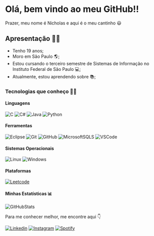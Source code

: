 # Olá, bem vindo ao meu GitHub!!
Prazer, meu nome é Nicholas e aqui é o meu cantinho 😃

## Apresentação 🙋‍♂️
- Tenho 19 anos;
- Moro em São Paulo 🌎;
- Estou cursando o terceiro semestre de Sistemas de Informação no Instituto Federal de São Paulo 💻;
- Atualmente, estou aprendendo sobre 📚;


### Tecnologias que conheço 👨‍💻

#### Linguagens
![C] ![C#] ![Java] ![Python]

#### Ferramentas
![Eclipse] ![Git] ![GitHub] ![MicrosoftSQLS] ![VSCode]

#### Sistemas Operacionais
![Linux] ![Windows]

#### Plataformas
[![Leetcode][LeetCodeBadge]][LeetCodeProfile]


#### Minhas Estatísticas 📊
![GitHubStats]


Para me conhecer melhor, me encontre aqui 👇

[![Linkedin][LinkedinBadge]][LinkedinLink]
[![Instagram][InstagramBadge]][InstagramLink]
[![Spotify][SpotifyBadge]][SpotifyProfile]




[C]: https://img.shields.io/badge/C---?style=flat-square&logo=c&logoColor=white&labelColor=%23A8B9CC&color=%23A8B9CC
[C#]: https://img.shields.io/badge/C%23---?style=flat-square&logo=C%23&logoColor=white&labelColor=%23512BD4&color=%23512BD4
[Eclipse]: https://img.shields.io/badge/Ecplise_IDE---?style=flat-square&logo=eclipseide&logoColor=white&labelColor=%232C2255&color=%232C2255
[Git]: https://img.shields.io/badge/Git---?style=flat-square&logo=Git&logoColor=white&labelColor=%23F05032&color=%23F05032
[GitHub]: https://img.shields.io/badge/GitHub---?style=flat-square&logo=Github&logoColor=white&labelColor=%23181717&color=%23181717
[GitHubStats]: https://github-readme-stats.vercel.app/api?username=niculinhaz&show_icons=true&theme=tokyonight
[InstagramBadge]: https://img.shields.io/badge/Instagram---?style=flat-square&logo=instagram&logoColor=white&labelColor=pink&color=pink
[InstagramLink]: https://www.instagram.com/nicholxz_/
[Java]: https://img.shields.io/badge/Java---?style=flat-square&logoColor=white&labelColor=%233a75b0&color=%233a75b0
[LeetCodeBadge]: https://img.shields.io/badge/Leetcode---?style=flat-square&logo=leetcode&logoColor=white&labelColor=%23FFA116&color=%23FFA116
[LeetCodeProfile]: https://leetcode.com/niculinhaz/
[LinkedinBadge]: https://img.shields.io/badge/Linkedin---?style=flat-square&logo=linkedin&logoColor=white&labelColor=%230A66C2&color=%230A66C2
[LinkedinLink]: www.linkedin.com/in/nicholas-ferraz-pinheiro-4a9b0a21a
[Linux]: https://img.shields.io/badge/Linux---?style=flat-square&logo=linux&logoColor=black&labelColor=%23FCC624&color=%23FCC624
[MicrosoftSQLS]: https://img.shields.io/badge/Microsoft_SQL_Server---?style=flat-square&logo=microsoftsqlserver&logoColor=white&labelColor=%23CC2927&color=%23CC2927
[Python]: https://img.shields.io/badge/Python---?style=flat-square&logo=python&logoColor=white&labelColor=%233776AB&color=%233776AB
[SpotifyBadge]: https://img.shields.io/badge/Spotify---?style=flat-square&logo=spotify&logoColor=white&labelColor=%231DB954&color=%231DB954
[SpotifyProfile]: https://open.spotify.com/user/313g4yrdqbdmlonr67qf5z6ha7ni
[VSCode]: https://img.shields.io/badge/Visual%20Studio%20Code---?style=flat-square&logo=visualstudiocode&logoColor=white&labelColor=%23007ACC&color=%23007ACC
[Windows]: https://img.shields.io/badge/Windows---?style=flat-square&logo=windows&logoColor=white&labelColor=%230078D4&color=%230078D4
  
